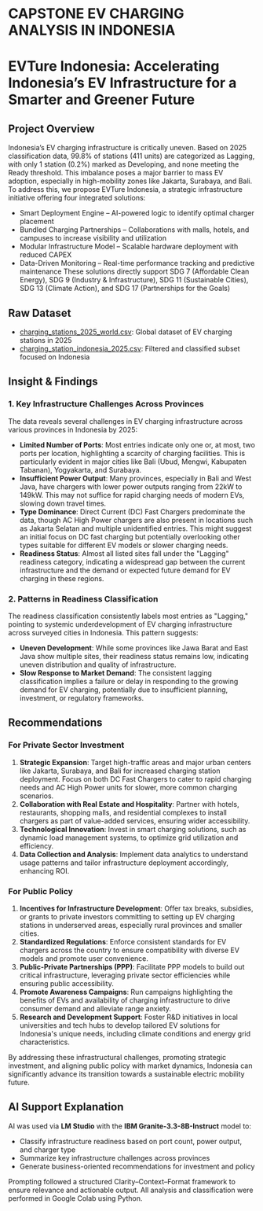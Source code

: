 # CAPSTONE EV CHARGING ANALYSIS IN INDONESIA
# EVTure Indonesia: Accelerating Indonesia’s EV Infrastructure for a Smarter and Greener Future

## Project Overview
Indonesia’s EV charging infrastructure is critically uneven. Based on 2025 classification data, 99.8% of stations (411 units) are categorized as Lagging, with only 1 station (0.2%) marked as Developing, and none meeting the Ready threshold. This imbalance poses a major barrier to mass EV adoption, especially in high-mobility zones like Jakarta, Surabaya, and Bali.
To address this, we propose EVTure Indonesia, a strategic infrastructure initiative offering four integrated solutions:
- Smart Deployment Engine – AI-powered logic to identify optimal charger placement
- Bundled Charging Partnerships – Collaborations with malls, hotels, and campuses to increase visibility and utilization
- Modular Infrastructure Model – Scalable hardware deployment with reduced CAPEX
- Data-Driven Monitoring – Real-time performance tracking and predictive maintenance
These solutions directly support SDG 7 (Affordable Clean Energy), SDG 9 (Industry & Infrastructure), SDG 11 (Sustainable Cities), SDG 13 (Climate Action), and SDG 17 (Partnerships for the Goals)

## Raw Dataset
- [charging_stations_2025_world.csv](./charging_stations_2025_world.csv): Global dataset of EV charging stations in 2025
- [charging_station_indonesia_2025.csv](./charging_station_indonesia_2025.csv): Filtered and classified subset focused on Indonesia

## Insight & Findings

### 1. Key Infrastructure Challenges Across Provinces

The data reveals several challenges in EV charging infrastructure across various provinces in Indonesia by 2025:

- **Limited Number of Ports**: Most entries indicate only one or, at most, two ports per location, highlighting a scarcity of charging facilities. This is particularly evident in major cities like Bali (Ubud, Mengwi, Kabupaten Tabanan), Yogyakarta, and Surabaya.
- **Insufficient Power Output**: Many provinces, especially in Bali and West Java, have chargers with lower power outputs ranging from 22kW to 149kW. This may not suffice for rapid charging needs of modern EVs, slowing down travel times.
- **Type Dominance**: Direct Current (DC) Fast Chargers predominate the data, though AC High Power chargers are also present in locations such as Jakarta Selatan and multiple unidentified entries. This might suggest an initial focus on DC fast charging but potentially overlooking other types suitable for different EV models or slower charging needs.
- **Readiness Status**: Almost all listed sites fall under the "Lagging" readiness category, indicating a widespread gap between the current infrastructure and the demand or expected future demand for EV charging in these regions.

### 2. Patterns in Readiness Classification

The readiness classification consistently labels most entries as "Lagging," pointing to systemic underdevelopment of EV charging infrastructure across surveyed cities in Indonesia. This pattern suggests:

- **Uneven Development**: While some provinces like Jawa Barat and East Java show multiple sites, their readiness status remains low, indicating uneven distribution and quality of infrastructure.
- **Slow Response to Market Demand**: The consistent lagging classification implies a failure or delay in responding to the growing demand for EV charging, potentially due to insufficient planning, investment, or regulatory frameworks.

## Recommendations

### For Private Sector Investment

1. **Strategic Expansion**: Target high-traffic areas and major urban centers like Jakarta, Surabaya, and Bali for increased charging station deployment. Focus on both DC Fast Chargers to cater to rapid charging needs and AC High Power units for slower, more common charging scenarios.
2. **Collaboration with Real Estate and Hospitality**: Partner with hotels, restaurants, shopping malls, and residential complexes to install chargers as part of value-added services, ensuring wider accessibility.
3. **Technological Innovation**: Invest in smart charging solutions, such as dynamic load management systems, to optimize grid utilization and efficiency.
4. **Data Collection and Analysis**: Implement data analytics to understand usage patterns and tailor infrastructure deployment accordingly, enhancing ROI.

### For Public Policy

1. **Incentives for Infrastructure Development**: Offer tax breaks, subsidies, or grants to private investors committing to setting up EV charging stations in underserved areas, especially rural provinces and smaller cities.
2. **Standardized Regulations**: Enforce consistent standards for EV chargers across the country to ensure compatibility with diverse EV models and promote user convenience.
3. **Public-Private Partnerships (PPP)**: Facilitate PPP models to build out critical infrastructure, leveraging private sector efficiencies while ensuring public accessibility.
4. **Promote Awareness Campaigns**: Run campaigns highlighting the benefits of EVs and availability of charging infrastructure to drive consumer demand and alleviate range anxiety.
5. **Research and Development Support**: Foster R&D initiatives in local universities and tech hubs to develop tailored EV solutions for Indonesia's unique needs, including climate conditions and energy grid characteristics.

By addressing these infrastructural challenges, promoting strategic investment, and aligning public policy with market dynamics, Indonesia can significantly advance its transition towards a sustainable electric mobility future.

## AI Support Explanation
AI was used via **LM Studio** with the **IBM Granite-3.3-8B-Instruct** model to:
- Classify infrastructure readiness based on port count, power output, and charger type
- Summarize key infrastructure challenges across provinces
- Generate business-oriented recommendations for investment and policy

Prompting followed a structured Clarity–Context–Format framework to ensure relevance and actionable output. All analysis and classification were performed in Google Colab using Python.
